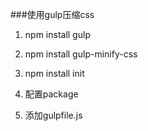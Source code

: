 ###使用gulp压缩css

1. npm install gulp

2. npm install gulp-minify-css

3. npm install init

4. 配置package

5. 添加gulpfile.js